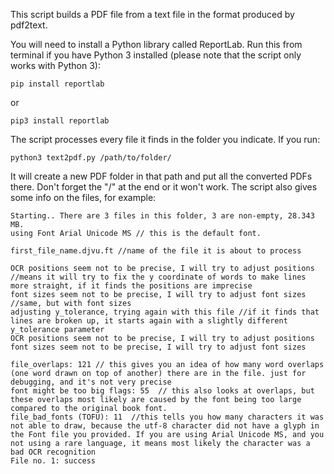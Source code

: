 This script builds a PDF file from a text file in the format produced by pdf2text.

You will need to install a Python library called ReportLab. Run this from terminal if you have Python 3 installed (please note that the script only works with Python 3):

```
pip install reportlab
```
or
```
pip3 install reportlab
```


The script processes every file it finds in the folder you indicate. If you run:

```
python3 text2pdf.py /path/to/folder/
```

It will create a new PDF folder in that path and put all the converted PDFs there. Don't forget the "/" at the end or it won't work.
The script also gives some info on the files, for example:

```
Starting.. There are 3 files in this folder, 3 are non-empty, 28.343 MB.
using Font Arial Unicode MS // this is the default font.

first_file_name.djvu.ft //name of the file it is about to process

OCR positions seem not to be precise, I will try to adjust positions //means it will try to fix the y coordinate of words to make lines more straight, if it finds the positions are imprecise
font sizes seem not to be precise, I will try to adjust font sizes //same, but with font sizes
adjusting y_tolerance, trying again with this file //if it finds that lines are broken up, it starts again with a slightly different y_tolerance parameter
OCR positions seem not to be precise, I will try to adjust positions
font sizes seem not to be precise, I will try to adjust font sizes

file_overlaps: 121 // this gives you an idea of how many word overlaps (one word drawn on top of another) there are in the file. just for debugging, and it's not very precise
font might be too big flags: 55  // this also looks at overlaps, but these overlaps most likely are caused by the font being too large compared to the original book font.
file_bad_fonts (TOFU): 11  //this tells you how many characters it was not able to draw, because the utf-8 character did not have a glyph in the Font file you provided. If you are using Arial Unicode MS, and you not using a rare language, it means most likely the character was a bad OCR recognition
File no. 1: success
```
